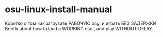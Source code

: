 # osu-linux-install-manual
Коротко о том как загрузить РАБОЧУЮ осу, и играть БЕЗ ЗАДЕРЖКИ.  Briefly about how to load a WORKING osu!, and play WITHOUT DELAY.

